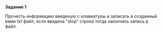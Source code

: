 **Задание 1**

Прочесть информацию введеную с клавиатуры и
записать в созданный вами txt файл, если введена
"stop" строка тогда закончить запись в файл.